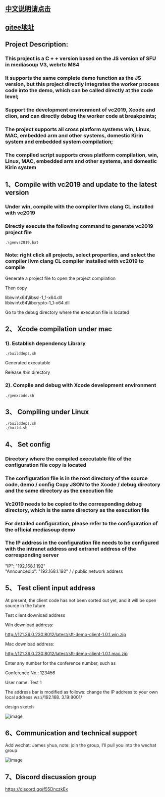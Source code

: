
## [中文说明请点击](https://github.com/yanhua133/mediasoup-sfu-cpp/blob/main/README.cn.md)
## [gitee地址](https://gitee.com/yanhua133/mediasoup-sfu-cpp)
##  Project Description:

###  This project is a C + + version based on the JS version of SFU in mediasoup V3, webrtc M84

###  It supports the same complete demo function as the JS version, but this project directly integrates the worker process code into the demo, which can be called directly at the code level;

###  Support the development environment of vc2019, Xcode and clion, and can directly debug the worker code at breakpoints;

###  The project supports all cross platform systems win, Linux, MAC, embedded arm and other systems, domestic Kirin system and embedded system compilation;

###  The compiled script supports cross platform compilation, win, Linux, MAC, embedded arm and other systems, and domestic Kirin system


##  1、Compile with vc2019 and update to the latest version

###  Under win, compile with the compiler llvm clang CL installed with vc2019

###  Directly execute the following command to generate vc2019 project file


```
.\genvs2019.bat
```
###  Note: right click all projects, select properties, and select the compiler llvm clang CL compiler installed with vc2019 to compile


Generate a project file to open the project compilation

Then copy   

lib\win\x64\libssl-1_1-x64.dll  
lib\win\x64\libcrypto-1_1-x64.dll

Go to the debug directory where the execution file is located



##  2、 Xcode compilation under mac


###  1). Establish dependency Library

```
./builddeps.sh
```
Generated executable

Release /bin directory

###  2). Compile and debug with Xcode development environment

```
./genxcode.sh
```

##  3、 Compiling under Linux

```
./builddeps.sh
./build.sh
```


##  4、 Set config

###  Directory where the compiled executable file of the configuration file copy is located

###  The configuration file is in the root directory of the source code, demo / config Copy JSON to the Xcode / debug directory and the same directory as the execution file

###  Vc2019 needs to be copied to the corresponding debug directory, which is the same directory as the execution file

###  For detailed configuration, please refer to the configuration of the official mediasoup demo

###  The IP address in the configuration file needs to be configured with the intranet address and extranet address of the corresponding server

"IP": "192.168.1.192"  
"Announcedip": "192.168.1.192" / / public network address



##  5、 Test client input address

At present, the client code has not been sorted out yet, and it will be open source in the future

Test client download address

Win download address:

<http://121.36.0.230:8012/latest/sft-demo-client-1.0.1.win.zip>

Mac download address:

<http://121.36.0.230:8012/latest/sft-demo-client-1.0.1.mac.zip>

Enter any number for the conference number, such as

Conference No.: 123456

User name: Test 1

The address bar is modified as follows: change the IP address to your own local address
ws://192.168. 3.19:8001/

design sketch

![image]( https://raw.githubusercontent.com/yanhua133/mediasoup-sfu-cpp/main/demo.jpg )


##  6、Communication and technical support

Add wechat: James yhua, note: join the group, I'll pull you into the wechat group

![image](https://github.com/yanhua133/mediasoup-sfu-cpp/blob/main/zuozhe.jpeg?raw=true)

## 7、Discord discussion group

<https://discord.gg/f55DnczkEx>